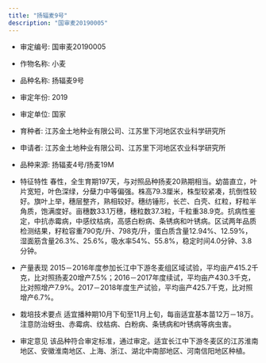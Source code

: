 ```yaml
---
title: "扬辐麦9号"
description: "国审麦20190005"
---
```

* 审定编号:  国审麦20190005

*  作物名称:  小麦

*  品种名称:  扬辐麦9号

*  审定年份:  2019

*  审定单位:  国家

* 育种者:  江苏金土地种业有限公司、江苏里下河地区农业科学研究所

*  申请者:  江苏金土地种业有限公司、江苏里下河地区农业科学研究所

*  品种来源:  扬辐麦4号/扬麦19M

*  特征特性
春性，全生育期197天，与对照品种扬麦20熟期相当。幼苗直立，叶片宽短，叶色深绿，分蘖力中等偏强。株高79.3厘米，株型较紧凑，抗倒性较好。旗叶上举，穗层整齐，熟相较好。穗纺锤形，长芒、白壳、红粒，籽粒半角质，饱满度好。亩穗数33.1万穗，穗粒数37.3粒，千粒重38.9克。抗病性鉴定，中抗赤霉病，中感纹枯病，高感白粉病、条锈病和叶锈病。区试两年品质检测结果，籽粒容重790克/升、798克/升，蛋白质含量12.94%、12.59%，湿面筋含量26.3%、25.6%，吸水率54%、55.8%，稳定时间4.0分钟、3.8分钟。

*  产量表现
2015－2016年度参加长江中下游冬麦组区域试验，平均亩产415.2千克，比对照扬麦20增产7.5%；2016－2017年度续试，平均亩产430.3千克，比对照增产7.9%。2017－2018年度生产试验，平均亩产425.7千克，比对照增产6.7%。

*  栽培技术要点
适宜播种期10月下旬至11月上旬，每亩适宜基本苗12万－18万。注意防治蚜虫、赤霉病、纹枯病、白粉病、条锈病和叶锈病等病虫害。

*  审定意见
该品种符合审定标准，通过审定。适宜长江中下游冬麦区的江苏淮南地区、安徽淮南地区、上海、浙江、湖北中南部地区、河南信阳地区种植。
